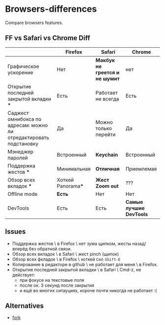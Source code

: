 # Browsers-differences
Compare browsers features.

## FF vs Safari vs Chrome Diff


|       | Firefox | Safari | Chrome |
| ----- | ------- | ------ | ------ |
| Графическое ускорение | Нет | <b>Макбук не греется и не шумит</b> | нет |
| Открытие последней закрытой вкладки <b>*</b> | Есть | Работает не всегда | Есть |
| Саджест омнибокса по адресам: можно ли отредактировать подстановку | Да | Можно только перейти | Да |
| Мэнеджер паролей | Встроенный | <b>Keychain</b> | Встроенный |
| Поддержка жестов <b>*</b> | Минимальная | <b>Отличная</b> | Приемлемая |
| Обзор всех вкладок <b>*</b> | Хоткей Panorama<b>*</b> | <b>Жест Zoom out</b> | ??? |
| Offline mode | <b>Есть</b> | Нет | Нет |
| DevTools | Есть | Есть | <b>Самые лучшие DevTools</b> |

## Issues
* Поддержка жестов \\ в Firefox \\ нет зума щипком, жесты назад/вперёд без обратной связи.
* Обзор всех вкладок \\ в Safari \\ жест pinch (щипок)
* Обзор всех фкладок \\ в Firefox \\ хоткей `Cmd-Shift-E`
* Копирование в редакторе в github \\ не работает для меня \\ в Firefox.
* Открытие последней закрытой вкладки \\ в Safari \\ Cmd-z, не действует:
  * при фокусе на текстовые поля
  * после ок. 3 секунд после закрытия
  * и ещё во многих ситауциях, короче почти никогда не работает :(

## Alternatives
* [fork](https://github.com/hjri/Browsers-differences)
